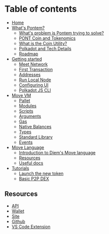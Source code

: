 # Table of contents

* [Home](README.md)
* [What's Pontem?]()
  * [What's problem is Pontem trying to solve?]()
  * [PONT Coin and Tokenomics]()
  * [What is the Coin Utility?]()
  * [Polkadot and Tech Details]()
  * [Roadmap]()
* [Getting started]()
  * [Meet Network]()
  * [First Transaction]()
  * [Addresses]()
  * [Run Local Node]()
  * [Configuring UI]()
  * [Polkadot JS CLI]()
* [Move VM](./move_vm/README.md)
  * [Pallet](./move_vm/pallet.md)
  * [Modules](./move_vm/modules.md)
  * [Scripts](./move_vm/scripts.md)
  * [Arguments](./move_vm/arguments.md)
  * [Gas]()
  * [Native Balances]()
  * [Types]()
  * [Standard Library]()
  * [Events]()
* [Move Language](./lang/README.md)
  * [Introduction to Diem's Move language]()
  * [Resources](./lang/resources.md)
  * [Useful docs]()
* [Tutorials]()
  * [Launch the new token]()
  * [Basic P2P DEX]()

## Resources

* [API]()
* [Wallet]()
* [Site](https://pontem.network)
* [Github](https://github.com/pontem-network)
* [VS Code Extension](https://marketplace.visualstudio.com/items?itemName=PontemNetwork.move-language)
